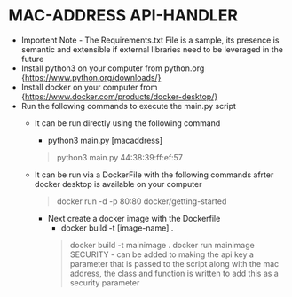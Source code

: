 # MAC-ADDRESS API-HANDLER 
- Importent Note - The Requirements.txt File is a sample, its presence is semantic and extensible if external libraries need to be leveraged in the future
- Install python3 on your computer from python.org {https://www.python.org/downloads/}
- Install docker on your computer from {https://www.docker.com/products/docker-desktop/}
- Run the following commands to execute the main.py script
    - It can be run directly using the following command
        - python3 main.py [macaddress]
        > python3 main.py 44:38:39:ff:ef:57
        
    - It can be run via a DockerFile with the following commands afrter docker desktop is available on your computer 
        > docker run -d -p 80:80 docker/getting-started
        - Next create a docker image with the Dockerfile
            - docker build -t [image-name] .
            > docker build -t mainimage .
            > docker run mainimage
SECURITY - can be added to making the api key a parameter that is passed to the script along with the mac address, the class and function is written to add this as a security parameter